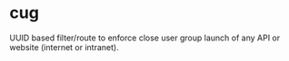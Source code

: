 # cug
UUID based filter/route to enforce close user group launch of any API or website (internet or intranet).

